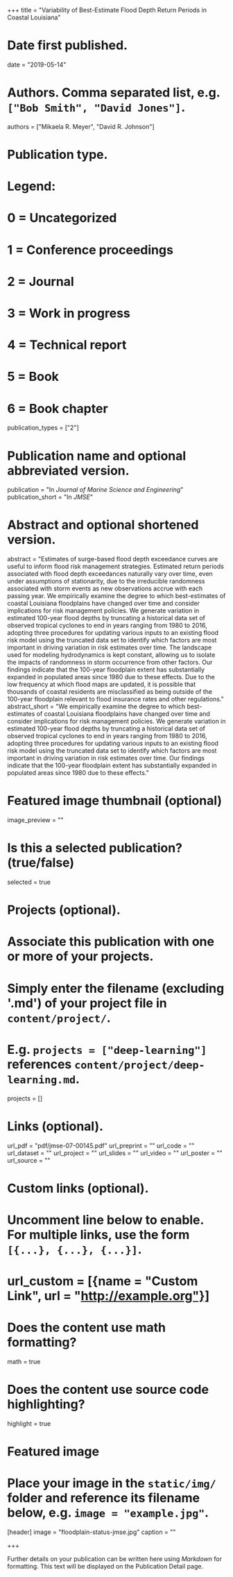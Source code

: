 +++
title = "Variability of Best-Estimate Flood Depth Return Periods in Coastal Louisiana"

# Date first published.
date = "2019-05-14"

# Authors. Comma separated list, e.g. `["Bob Smith", "David Jones"]`.
authors = ["Mikaela R. Meyer", "David R. Johnson"]

# Publication type.
# Legend:
# 0 = Uncategorized
# 1 = Conference proceedings
# 2 = Journal
# 3 = Work in progress
# 4 = Technical report
# 5 = Book
# 6 = Book chapter
publication_types = ["2"]

# Publication name and optional abbreviated version.
publication = "In *Journal of Marine Science and Engineering*"
publication_short = "In *JMSE*"

# Abstract and optional shortened version.
abstract = "Estimates of surge-based flood depth exceedance curves are useful to inform flood risk management strategies. Estimated return periods associated with flood depth exceedances naturally vary over time, even under assumptions of stationarity, due to the irreducible randomness associated with storm events as new observations accrue with each passing year. We empirically examine the degree to which best-estimates of coastal Louisiana floodplains have changed over time and consider implications for risk management policies. We generate variation in estimated 100-year flood depths by truncating a historical data set of observed tropical cyclones to end in years ranging from 1980 to 2016, adopting three procedures for updating various inputs to an existing flood risk model using the truncated data set to identify which factors are most important in driving variation in risk estimates over time. The landscape used for modeling hydrodynamics is kept constant, allowing us to isolate the impacts of randomness in storm occurrence from other factors. Our findings indicate that the 100-year floodplain extent has substantially expanded in populated areas since 1980 due to these effects. Due to the low frequency at which flood maps are updated, it is possible that thousands of coastal residents are misclassified as being outside of the 100-year floodplain relevant to flood insurance rates and other regulations."
abstract_short = "We empirically examine the degree to which best-estimates of coastal Louisiana floodplains have changed over time and consider implications for risk management policies. We generate variation in estimated 100-year flood depths by truncating a historical data set of observed tropical cyclones to end in years ranging from 1980 to 2016, adopting three procedures for updating various inputs to an existing flood risk model using the truncated data set to identify which factors are most important in driving variation in risk estimates over time.  Our findings indicate that the 100-year floodplain extent has substantially expanded in populated areas since 1980 due to these effects."

# Featured image thumbnail (optional)
image_preview = ""

# Is this a selected publication? (true/false)
selected = true

# Projects (optional).
#   Associate this publication with one or more of your projects.
#   Simply enter the filename (excluding '.md') of your project file in `content/project/`.
#   E.g. `projects = ["deep-learning"]` references `content/project/deep-learning.md`.
projects = []

# Links (optional).
url_pdf = "pdf/jmse-07-00145.pdf"
url_preprint = ""
url_code = ""
url_dataset = ""
url_project = ""
url_slides = ""
url_video = ""
url_poster = ""
url_source = ""

# Custom links (optional).
#   Uncomment line below to enable. For multiple links, use the form `[{...}, {...}, {...}]`.
# url_custom = [{name = "Custom Link", url = "http://example.org"}]

# Does the content use math formatting?
math = true

# Does the content use source code highlighting?
highlight = true

# Featured image
# Place your image in the `static/img/` folder and reference its filename below, e.g. `image = "example.jpg"`.
[header]
image = "floodplain-status-jmse.jpg"
caption = ""

+++

Further details on your publication can be written here using *Markdown* for formatting. This text will be displayed on the Publication Detail page.
